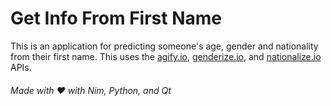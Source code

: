 # Get Info From First Name

This is an application for predicting someone's age, gender and nationality from their first name.
This uses the [agify.io](https://agify.io), [genderize.io](https://genderize.io), and [nationalize.io](https://nationalize.io) APIs.

###### Made with ❤️ with Nim, Python, and Qt
